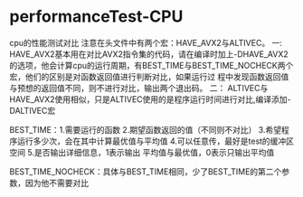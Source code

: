 # performanceTest-CPU
cpu的性能测试对比
注意在头文件中有两个宏：HAVE_AVX2与ALTIVEC。
一:   HAVE_AVX2基本用在对比AVX2指令集的代码，请在编译时加上-DHAVE_AVX2的选项，他会计算cpu的运行周期，有BEST_TIME与BEST_TIME_NOCHECK两个宏，他们的区别是对函数返回值进行判断对比，如果运行过
程中发现函数返回值与预想的返回值不同，则不进行对比，输出两个退出码。
二：  ALTIVEC与HAVE_AVX2使用相似，只是ALTIVEC使用的是程序运行时间进行对比,编译添加-DALTIVEC宏


BEST_TIME：1.需要运行的函数    2.期望函数返回的值（不同则不对比）   3.希望程序运行多少次，会在其中计算最优值与平均值   4.可以任意传，最好是test的缓冲区空间   5.是否输出详细信息，1表示输出
平均值与最优值，0表示只输出平均值

BEST_TIME_NOCHECK：具体与BEST_TIME相同，少了BEST_TIME的第二个参数，因为他不需要对比
